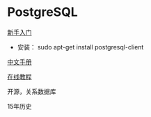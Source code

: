 # PostgreSQL

[新手入门](http://www.ruanyifeng.com/blog/2013/12/getting_started_with_postgresql.html)

* 安装： sudo apt-get install postgresql-client

[中文手册](http://www.postgres.cn/docs/9.3/)

[在线教程](http://www.gitbook.net/postgresql/index.html)



开源，关系数据库

15年历史

